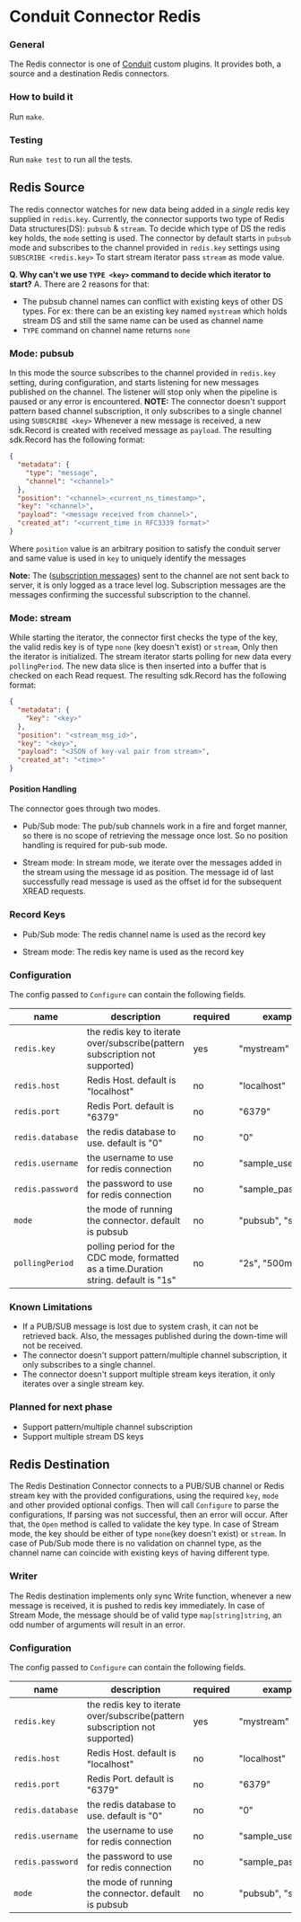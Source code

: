 # Conduit Connector Redis

### General

The Redis connector is one of [Conduit](https://github.com/ConduitIO/conduit) custom plugins. It provides both, a source
and a destination Redis connectors.

### How to build it

Run `make`.

### Testing

Run `make test` to run all the tests.

## Redis Source

The redis connector watches for new data being added in a *single* redis key supplied in `redis.key`. 
Currently, the connector supports two type of Redis Data structures(DS): `pubsub` & `stream`.
To decide which type of DS the redis key holds, the `mode` setting is used. 
The connector by default starts in `pubsub` mode and subscribes to the channel provided in `redis.key` settings using `SUBSCRIBE <redis.key>`
To start stream iterator pass `stream` as mode value.

**Q. Why can't we use `TYPE <key>` command to decide which iterator to start?**
A. There are 2 reasons for that:
- The pubsub channel names can conflict with existing keys of other DS types. 
For ex: there can be an existing key named `mystream` which holds stream DS and still the same name can be used as channel name
- `TYPE` command on channel name returns `none`


### Mode: pubsub

In this mode the source subscribes to the channel provided in `redis.key` setting, during configuration, and starts listening for new messages published on the channel.
The listener will stop only when the pipeline is paused or any error is encountered.
**NOTE:** The connector doesn't support pattern based channel subscription, it only subscribes to a single channel using `SUBSCRIBE <key>`
Whenever a new message is received, a new sdk.Record is created with received message as `payload`. The resulting sdk.Record has the following format:
```json
{
  "metadata": {
    "type": "message",
    "channel": "<channel>"
  },
  "position": "<channel>_<current_ns_timestamp>",
  "key": "<channel>",
  "payload": "<message received from channel>",
  "created_at": "<current_time in RFC3339 format>"
}
```
Where `position` value is an arbitrary position to satisfy the conduit server and same value is used in `key` to uniquely identify the messages

**Note:** The ([subscription messages](https://redis.io/docs/manual/pubsub/)) sent to the channel are not sent back to server, it is only logged as a trace level log.
Subscription messages are the messages confirming the successful subscription to the channel. 

### Mode: stream

While starting the iterator, the connector first checks the type of the key, the valid redis key is of type `none` (key doesn't exist) or `stream`,
Only then the iterator is initialized.
The stream iterator starts polling for new data every `pollingPeriod`. The new data slice is then inserted into a buffer that is checked on each Read request.
The resulting sdk.Record has the following format:
```json
{
  "metadata": {
    "key": "<key>"
  },
  "position": "<stream_msg_id>",
  "key": "<key>",
  "payload": "<JSON of key-val pair from stream>",
  "created_at": "<time>"
}
```

#### Position Handling

The connector goes through two modes.

* Pub/Sub mode: The pub/sub channels work in a fire and forget manner, so there is no scope of retrieving the message once lost.
So no position handling is required for pub-sub mode. 

* Stream mode: In stream mode, we iterate over the messages added in the stream using the message id as position. The message id of 
last successfully read message is used as the offset id for the subsequent XREAD requests.

### Record Keys

* Pub/Sub mode: The redis channel name is used as the record key

* Stream mode: The redis key name is used as the record key 


### Configuration

The config passed to `Configure` can contain the following fields.

| name             | description                                                                           | required | example            |
|------------------|---------------------------------------------------------------------------------------|----------|--------------------|
| `redis.key`      | the redis key to iterate over/subscribe(pattern subscription not supported)           | yes      | "mystream"         |
| `redis.host`     | Redis Host. default is "localhost"                                                    | no       | "localhost"        |
| `redis.port`     | Redis Port. default is "6379"                                                         | no       | "6379"             |
| `redis.database` | the redis database to use. default is "0"                                             | no       | "0"                |
| `redis.username` | the username to use for redis connection                                              | no       | "sample_user"      |
| `redis.password` | the password to use for redis connection                                              | no       | "sample_password"  |
| `mode`           | the mode of running the connector. default is pubsub                                  | no       | "pubsub", "stream" |
| `pollingPeriod`  | polling period for the CDC mode, formatted as a time.Duration string. default is "1s" | no       | "2s", "500ms"      |

### Known Limitations

* If a PUB/SUB message is lost due to system crash, it can not be retrieved back. Also, the messages published during the down-time will not be received.
* The connector doesn't support pattern/multiple channel subscription, it only subscribes to a single channel.
* The connector doesn't support multiple stream keys iteration, it only iterates over a single stream key.

### Planned for next phase
* Support pattern/multiple channel subscription
* Support multiple stream DS keys

## Redis Destination

The Redis Destination Connector connects to a PUB/SUB channel or Redis stream key with the provided configurations, using the required
`key`, `mode` and other provided optional configs. Then will call `Configure` to parse the
configurations, If parsing was not successful, then an error will occur. After that, the `Open` method is called to
validate the key type. In case of Stream mode, the key should be either of type `none`(key doesn't exist) or `stream`.
In case of Pub/Sub mode there is no validation on channel type, as the channel name can coincide with existing keys of having different type. 

### Writer

The Redis destination implements only sync Write function, whenever a new message is received, it is pushed to redis key immediately.
In case of Stream Mode, the message should be of valid type `map[string]string`, an odd number of arguments will result in an error.

### Configuration

The config passed to `Configure` can contain the following fields.

| name             | description                                                                 | required | example            |
|------------------|-----------------------------------------------------------------------------|----------|--------------------|
| `redis.key`      | the redis key to iterate over/subscribe(pattern subscription not supported) | yes      | "mystream"         |
| `redis.host`     | Redis Host. default is "localhost"                                          | no       | "localhost"        |
| `redis.port`     | Redis Port. default is "6379"                                               | no       | "6379"             |
| `redis.database` | the redis database to use. default is "0"                                   | no       | "0"                |
| `redis.username` | the username to use for redis connection                                    | no       | "sample_user"      |
| `redis.password` | the password to use for redis connection                                    | no       | "sample_password"  |
| `mode`           | the mode of running the connector. default is pubsub                        | no       | "pubsub", "stream" |

